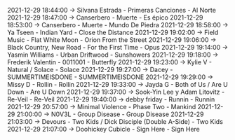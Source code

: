 2021-12-29 18:44:00 -> Silvana Estrada - Primeras Canciones - Al Norte
2021-12-29 18:47:00 -> Canserbero - Muerte - Es épico
2021-12-29 18:53:00 -> Canserbero - Muerte - Mundo De Piedra
2021-12-29 18:58:00 -> Ya Tseen - Indian Yard - Close the Distance
2021-12-29 19:02:00 -> Field Music - Flat White Moon - Orion From the Street
2021-12-29 19:06:00 -> Black Country, New Road - For the First Time - Opus
2021-12-29 19:14:00 -> Yasmin Williams - Urban Driftwood - Sunshowers
2021-12-29 19:18:00 -> Frederik Valentin - 0011001 - Butterfly
2021-12-29 19:23:00 -> Kylie V - Natural / Solace - Solace
2021-12-29 19:27:00 -> Dacey - SUMMERTIMEISDONE - SUMMERTIMEISDONE
2021-12-29 19:29:00 -> Missy D - Rollin - Rollin
2021-12-29 19:33:00 -> Jayda G - Both of Us / Are U Down - Are U Down
2021-12-29 19:37:00 -> Sook-Yin Lee y Adam Litovitz - Re-Veil - Re-Veil
2021-12-29 19:40:00 -> debby friday - Runnin - Runnin
2021-12-29 20:57:00 -> Minimal Violence - Phase Two - Mankind
2021-12-29 21:00:00 -> N0V3L - Group Disease - Group Disease
2021-12-29 21:03:00 -> Devours - Two Kids / Dick Disciple (Double A-Side) - Two Kids
2021-12-29 21:07:00 -> Doohickey Cubicle - Sign Here - Sign Here
